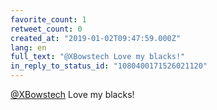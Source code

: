 ```yaml
---
favorite_count: 1
retweet_count: 0
created_at: "2019-01-02T09:47:59.000Z"
lang: en
full_text: "@XBowstech Love my blacks!"
in_reply_to_status_id: "1080400171526021120"
---
```


[@XBowstech](https://twitter.com/XBowstech) Love my blacks!
